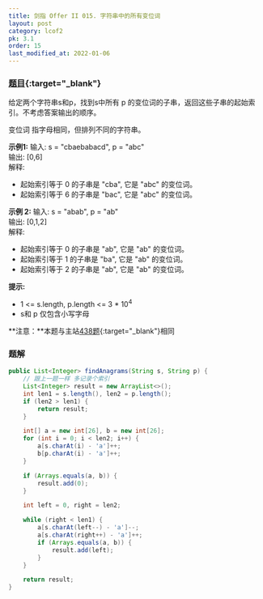 ```yaml
---
title: 剑指 Offer II 015. 字符串中的所有变位词
layout: post
category: lcof2
pk: 3.1
order: 15
last_modified_at: 2022-01-06
---
```


### [题目](https://leetcode-cn.com/problems/VabMRr/){:target="_blank"}

给定两个字符串s和p，找到s中所有 p 的变位词的子串，返回这些子串的起始索引。不考虑答案输出的顺序。

变位词 指字母相同，但排列不同的字符串。

**示例1:**
输入: s = "cbaebabacd", p = "abc"  
输出: [0,6]  
解释:  
- 起始索引等于 0 的子串是 "cba", 它是 "abc" 的变位词。
- 起始索引等于 6 的子串是 "bac", 它是 "abc" 的变位词。

**示例 2:**
输入: s = "abab", p = "ab"  
输出: [0,1,2]  
解释:  
- 起始索引等于 0 的子串是 "ab", 它是 "ab" 的变位词。
- 起始索引等于 1 的子串是 "ba", 它是 "ab" 的变位词。
- 起始索引等于 2 的子串是 "ab", 它是 "ab" 的变位词。

**提示:**
- 1 <= s.length, p.length <= 3 * 10<sup>4</sup>
- s和 p 仅包含小写字母

**注意：**本题与主站[438题](https://leetcode-cn.com/problems/find-all-anagrams-in-a-string/){:target="_blank"}相同

### 题解

```java
public List<Integer> findAnagrams(String s, String p) {
    // 跟上一题一样 多记录个索引
    List<Integer> result = new ArrayList<>();
    int len1 = s.length(), len2 = p.length();
    if (len2 > len1) {
        return result;
    }

    int[] a = new int[26], b = new int[26];
    for (int i = 0; i < len2; i++) {
        a[s.charAt(i) - 'a']++;
        b[p.charAt(i) - 'a']++;
    }

    if (Arrays.equals(a, b)) {
        result.add(0);
    }

    int left = 0, right = len2;

    while (right < len1) {
        a[s.charAt(left--) - 'a']--;
        a[s.charAt(right++) - 'a']++;
        if (Arrays.equals(a, b)) {
            result.add(left);
        }
    }

    return result;
}
```
